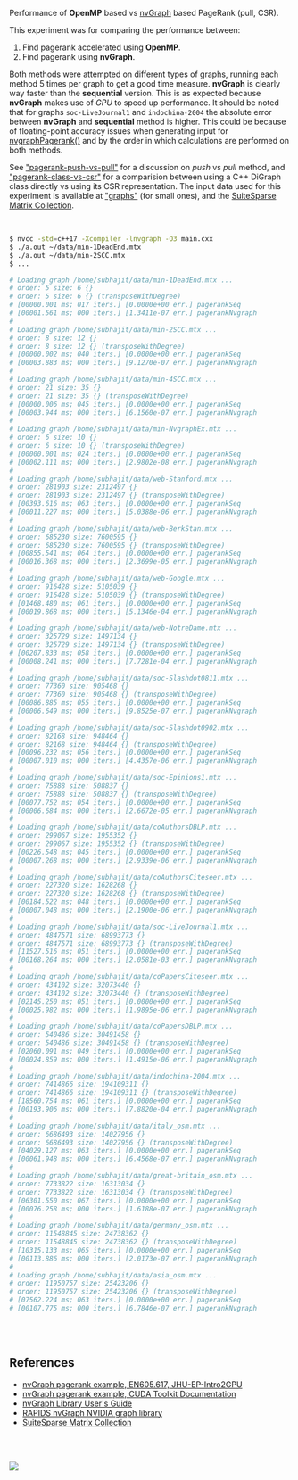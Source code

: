 Performance of **OpenMP** based vs [nvGraph] based PageRank (pull, CSR).

This experiment was for comparing the performance between:
1. Find pagerank accelerated using **OpenMP**.
2. Find pagerank using **nvGraph**.

Both methods were attempted on different types of graphs, running each method
5 times per graph to get a good time measure. **nvGraph** is clearly way faster
than the **sequential** version. This is as expected because **nvGraph** makes
use of *GPU* to speed up performance. It should be noted that for graphs
`soc-LiveJournal1` and `indochina-2004` the absolute error between **nvGraph**
and **sequential** method is higher. This could be because of floating-point
accuracy issues when generating input for [nvgraphPagerank()] and by the order
in which calculations are performed on both methods.

See ["pagerank-push-vs-pull"] for a discussion on *push* vs *pull* method, and
["pagerank-class-vs-csr"] for a comparision between using a C++ DiGraph class
directly vs using its CSR representation. The input data used for this
experiment is available at ["graphs"] (for small ones), and the
[SuiteSparse Matrix Collection].

<br>

```bash
$ nvcc -std=c++17 -Xcompiler -lnvgraph -O3 main.cxx
$ ./a.out ~/data/min-1DeadEnd.mtx
$ ./a.out ~/data/min-2SCC.mtx
$ ...

# Loading graph /home/subhajit/data/min-1DeadEnd.mtx ...
# order: 5 size: 6 {}
# order: 5 size: 6 {} (transposeWithDegree)
# [00000.001 ms; 017 iters.] [0.0000e+00 err.] pagerankSeq
# [00001.561 ms; 000 iters.] [1.3411e-07 err.] pagerankNvgraph
#
# Loading graph /home/subhajit/data/min-2SCC.mtx ...
# order: 8 size: 12 {}
# order: 8 size: 12 {} (transposeWithDegree)
# [00000.002 ms; 040 iters.] [0.0000e+00 err.] pagerankSeq
# [00003.883 ms; 000 iters.] [9.1270e-07 err.] pagerankNvgraph
#
# Loading graph /home/subhajit/data/min-4SCC.mtx ...
# order: 21 size: 35 {}
# order: 21 size: 35 {} (transposeWithDegree)
# [00000.006 ms; 045 iters.] [0.0000e+00 err.] pagerankSeq
# [00003.944 ms; 000 iters.] [6.1560e-07 err.] pagerankNvgraph
#
# Loading graph /home/subhajit/data/min-NvgraphEx.mtx ...
# order: 6 size: 10 {}
# order: 6 size: 10 {} (transposeWithDegree)
# [00000.001 ms; 024 iters.] [0.0000e+00 err.] pagerankSeq
# [00002.111 ms; 000 iters.] [2.9802e-08 err.] pagerankNvgraph
#
# Loading graph /home/subhajit/data/web-Stanford.mtx ...
# order: 281903 size: 2312497 {}
# order: 281903 size: 2312497 {} (transposeWithDegree)
# [00393.616 ms; 063 iters.] [0.0000e+00 err.] pagerankSeq
# [00011.227 ms; 000 iters.] [5.0388e-06 err.] pagerankNvgraph
#
# Loading graph /home/subhajit/data/web-BerkStan.mtx ...
# order: 685230 size: 7600595 {}
# order: 685230 size: 7600595 {} (transposeWithDegree)
# [00855.541 ms; 064 iters.] [0.0000e+00 err.] pagerankSeq
# [00016.368 ms; 000 iters.] [2.3699e-05 err.] pagerankNvgraph
#
# Loading graph /home/subhajit/data/web-Google.mtx ...
# order: 916428 size: 5105039 {}
# order: 916428 size: 5105039 {} (transposeWithDegree)
# [01468.480 ms; 061 iters.] [0.0000e+00 err.] pagerankSeq
# [00019.868 ms; 000 iters.] [5.1346e-04 err.] pagerankNvgraph
#
# Loading graph /home/subhajit/data/web-NotreDame.mtx ...
# order: 325729 size: 1497134 {}
# order: 325729 size: 1497134 {} (transposeWithDegree)
# [00207.833 ms; 058 iters.] [0.0000e+00 err.] pagerankSeq
# [00008.241 ms; 000 iters.] [7.7281e-04 err.] pagerankNvgraph
#
# Loading graph /home/subhajit/data/soc-Slashdot0811.mtx ...
# order: 77360 size: 905468 {}
# order: 77360 size: 905468 {} (transposeWithDegree)
# [00086.885 ms; 055 iters.] [0.0000e+00 err.] pagerankSeq
# [00006.649 ms; 000 iters.] [9.8525e-07 err.] pagerankNvgraph
#
# Loading graph /home/subhajit/data/soc-Slashdot0902.mtx ...
# order: 82168 size: 948464 {}
# order: 82168 size: 948464 {} (transposeWithDegree)
# [00096.232 ms; 056 iters.] [0.0000e+00 err.] pagerankSeq
# [00007.010 ms; 000 iters.] [4.4357e-06 err.] pagerankNvgraph
#
# Loading graph /home/subhajit/data/soc-Epinions1.mtx ...
# order: 75888 size: 508837 {}
# order: 75888 size: 508837 {} (transposeWithDegree)
# [00077.752 ms; 054 iters.] [0.0000e+00 err.] pagerankSeq
# [00006.684 ms; 000 iters.] [2.6672e-05 err.] pagerankNvgraph
#
# Loading graph /home/subhajit/data/coAuthorsDBLP.mtx ...
# order: 299067 size: 1955352 {}
# order: 299067 size: 1955352 {} (transposeWithDegree)
# [00226.548 ms; 045 iters.] [0.0000e+00 err.] pagerankSeq
# [00007.268 ms; 000 iters.] [2.9339e-06 err.] pagerankNvgraph
#
# Loading graph /home/subhajit/data/coAuthorsCiteseer.mtx ...
# order: 227320 size: 1628268 {}
# order: 227320 size: 1628268 {} (transposeWithDegree)
# [00184.522 ms; 048 iters.] [0.0000e+00 err.] pagerankSeq
# [00007.048 ms; 000 iters.] [2.1900e-06 err.] pagerankNvgraph
#
# Loading graph /home/subhajit/data/soc-LiveJournal1.mtx ...
# order: 4847571 size: 68993773 {}
# order: 4847571 size: 68993773 {} (transposeWithDegree)
# [11527.516 ms; 051 iters.] [0.0000e+00 err.] pagerankSeq
# [00168.264 ms; 000 iters.] [2.0581e-03 err.] pagerankNvgraph
#
# Loading graph /home/subhajit/data/coPapersCiteseer.mtx ...
# order: 434102 size: 32073440 {}
# order: 434102 size: 32073440 {} (transposeWithDegree)
# [02145.250 ms; 051 iters.] [0.0000e+00 err.] pagerankSeq
# [00025.982 ms; 000 iters.] [1.9895e-06 err.] pagerankNvgraph
#
# Loading graph /home/subhajit/data/coPapersDBLP.mtx ...
# order: 540486 size: 30491458 {}
# order: 540486 size: 30491458 {} (transposeWithDegree)
# [02060.091 ms; 049 iters.] [0.0000e+00 err.] pagerankSeq
# [00024.859 ms; 000 iters.] [1.4915e-06 err.] pagerankNvgraph
#
# Loading graph /home/subhajit/data/indochina-2004.mtx ...
# order: 7414866 size: 194109311 {}
# order: 7414866 size: 194109311 {} (transposeWithDegree)
# [18560.754 ms; 061 iters.] [0.0000e+00 err.] pagerankSeq
# [00193.906 ms; 000 iters.] [7.8820e-04 err.] pagerankNvgraph
#
# Loading graph /home/subhajit/data/italy_osm.mtx ...
# order: 6686493 size: 14027956 {}
# order: 6686493 size: 14027956 {} (transposeWithDegree)
# [04029.127 ms; 063 iters.] [0.0000e+00 err.] pagerankSeq
# [00061.948 ms; 000 iters.] [6.4568e-07 err.] pagerankNvgraph
#
# Loading graph /home/subhajit/data/great-britain_osm.mtx ...
# order: 7733822 size: 16313034 {}
# order: 7733822 size: 16313034 {} (transposeWithDegree)
# [06301.550 ms; 067 iters.] [0.0000e+00 err.] pagerankSeq
# [00076.258 ms; 000 iters.] [1.6188e-07 err.] pagerankNvgraph
#
# Loading graph /home/subhajit/data/germany_osm.mtx ...
# order: 11548845 size: 24738362 {}
# order: 11548845 size: 24738362 {} (transposeWithDegree)
# [10315.133 ms; 065 iters.] [0.0000e+00 err.] pagerankSeq
# [00113.886 ms; 000 iters.] [2.0173e-07 err.] pagerankNvgraph
#
# Loading graph /home/subhajit/data/asia_osm.mtx ...
# order: 11950757 size: 25423206 {}
# order: 11950757 size: 25423206 {} (transposeWithDegree)
# [07562.224 ms; 063 iters.] [0.0000e+00 err.] pagerankSeq
# [00107.775 ms; 000 iters.] [6.7846e-07 err.] pagerankNvgraph
```

<br>
<br>


## References

- [nvGraph pagerank example, EN605.617, JHU-EP-Intro2GPU](https://github.com/JHU-EP-Intro2GPU/EN605.617/blob/master/module9/nvgraph_examples/nvgraph_Pagerank.cpp)
- [nvGraph pagerank example, CUDA Toolkit Documentation](https://docs.nvidia.com/cuda/archive/10.0/nvgraph/index.html#nvgraph-pagerank-example)
- [nvGraph Library User's Guide](https://docs.nvidia.com/cuda/archive/10.1/pdf/nvGRAPH_Library.pdf)
- [RAPIDS nvGraph NVIDIA graph library][nvGraph]
- [SuiteSparse Matrix Collection]

<br>
<br>

[![](https://i.imgur.com/iPxcsyw.jpg)](https://www.youtube.com/watch?v=fb4hqKzp_AA)

[nvGraph]: https://github.com/rapidsai/nvgraph
[nvgraphPagerank()]: https://docs.nvidia.com/cuda/archive/10.0/nvgraph/index.html#function-nvgraphpagerank
["pagerank-push-vs-pull"]: https://github.com/puzzlef/pagerank-push-vs-pull
["pagerank-class-vs-csr"]: https://github.com/puzzlef/pagerank-class-vs-csr
["graphs"]: https://github.com/puzzlef/graphs
[SuiteSparse Matrix Collection]: https://suitesparse-collection-website.herokuapp.com
